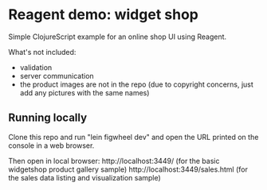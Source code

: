 # Reagent demo: widget shop #

Simple ClojureScript example for an online shop UI using Reagent.

What's not included: 
- validation 
- server communication
- the product images are not in the repo (due to copyright concerns, just add any pictures with the same names) 

## Running locally ##

Clone this repo and run "lein figwheel dev" and open the URL printed on the console in a web browser.

Then open in local browser:
http://localhost:3449/  (for the basic widgetshop product gallery sample)
http://localhost:3449/sales.html  (for the sales data listing and visualization sample)



